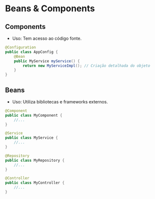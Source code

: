 # Beans & Components

## Components
- Uso: Tem acesso ao código fonte.
```java
@Configuration
public class AppConfig {
    @Bean
    public MyService myService() {
        return new MyServiceImpl(); // Criação detalhada do objeto
    }
}
```

## Beans
- Uso: Utiliza bibliotecas e frameworks externos.
```java
@Component
public class MyComponent {
    //...
}

@Service
public class MyService {
    //...
}

@Repository
public class MyRepository {
    //...
}

@Controller
public class MyController {
    //...
}
